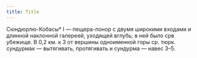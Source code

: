 ```yaml
---
title: Title
---
```


Сюндюрлю-Кобасы* I — пещера-понор с двумя широкими входами и длинной наклонной
галереей, уходящей вглубь; в ней было срв убежище. В 0,2 км. к З от вершины
одноименной горы ср. тюрк. сундурмак — вытягивать, протягивать и сундурма —
навес З–5.
